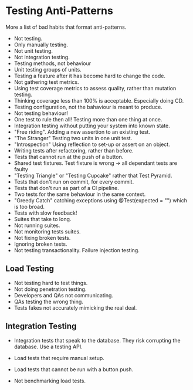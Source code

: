 # Testing Anti-Patterns

More a list of bad habits that format anti-patterns.

* Not testing.
* Only manually testing.
* Not unit testing.
* Not integration testing.
* Testing methods, not behaviour
* Unit testing groups of units.
* Testing a feature after it has become hard to change the code.
* Not gathering test metrics.
* Using test coverage metrics to assess quality, rather than mutation testing.
* Thinking coverage less than 100% is acceptable. Especially doing CD.
* Testing configuration, not the bahaviour is meant to produce.
* Not testing behaviour!
* One test to rule then all! Testing more than one thing at once.
* Integration testing without putting your system into known state.
* "Free riding". Adding a new assertion to an existing test.
* "The Stranger" Testing two units in one unit test.
* "Introspection" Using reflection to set-up or assert on an object.
* Writing tests after refactoring, rather than before.
* Tests that cannot run at the push of a button.
* Shared test fixtures. Test fixture is wrong -> all dependant tests are faulty
* "Testing Triangle" or "Testing Cupcake" rather that Test Pyramid.
* Tests that don't run on commit, for every commit.
* Tests that don't run as part of a CI pipeline. 
* Two tests for the same behaviour in the same context. 
* "Greedy Catch" catching exceptions using @Test(expected = "") which is too broad.
* Tests with slow feedback!
* Suites that take to long.
* Not running suites.
* Not monitoring tests suites.
* Not fixing broken tests.
* Ignoring broken tests.
* Not testing transactionality.  Failure injection testing.

## Load Testing

* Not testing hard to test things.
* Not doing penetration testing.
* Developers and QAs not communicating.
* QAs testing the wrong thing.
* Tests fakes not accurately mimicking the real deal.

## Integration Testing

* Integration tests that speak to the database. They risk corrupting the database. Use a testing API.

* Load tests that require manual setup.
* Load tests that cannot be run with a button push.
* Not benchmarking load tests.

